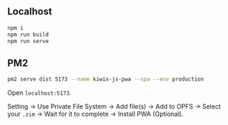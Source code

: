 ## Localhost

```sh
npm i
npm run build
npm run serve
```

## PM2

```sh
pm2 serve dist 5173 --name kiwix-js-pwa --spa --env production
```

Open `localhost:5173`.

Setting → Use Private File System → Add file(s) → Add to OPFS → Select your `.zim` → Wait for it to complete → Install PWA (Optional).